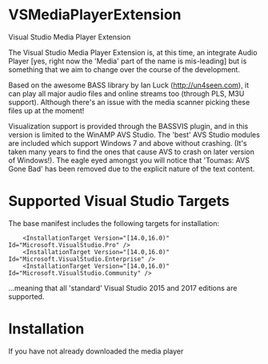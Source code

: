 # VSMediaPlayerExtension
Visual Studio Media Player Extension

The Visual Studio Media Player Extension is, at this time, an integrate Audio Player [yes, right now the 'Media' part of the name is mis-leading] but is something that we aim to change over the course of the development.

Based on the awesome BASS library by Ian Luck (http://un4seen.com), it can play all major audio files and online streams too (through PLS, M3U support).  Although there's an issue with the media scanner picking these files up at the moment!

Visualization support is provided through the BASSVIS plugin, and in this version is limited to the WinAMP AVS Studio.  The 'best' AVS Studio modules are included which support Windows 7 and above without crashing.  (It's taken many years to find the ones that cause AVS to crash on later version of Windows!).  The eagle eyed amongst you will notice that 'Toumas: AVS Gone Bad' has been removed due to the explicit nature of the text content.

Supported Visual Studio Targets
===============================

The base manifest includes the following targets for installation:

        <InstallationTarget Version="[14.0,16.0)" Id="Microsoft.VisualStudio.Pro" />
        <InstallationTarget Version="[14.0,16.0)" Id="Microsoft.VisualStudio.Enterprise" />
        <InstallationTarget Version="[14.0,16.0)" Id="Microsoft.VisualStudio.Community" />

...meaning that all 'standard' Visual Studio 2015 and 2017 editions are supported.

Installation
============

If you have not already downloaded the media player
